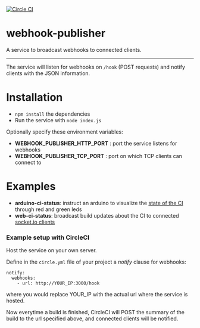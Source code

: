 [![Circle CI](https://circleci.com/gh/christian-fei/webhook-publisher.svg?style=svg)](https://circleci.com/gh/christian-fei/webhook-publisher)

webhook-publisher
=================

A service to broadcast webhooks to connected clients.

---

The service will listen for webhooks on `/hook` (POST requests) and notify clients with the JSON information.

# Installation

- `npm install` the dependencies
- Run the service with `node index.js`

Optionally specify these environment variables:

- **WEBHOOK_PUBLISHER_HTTP_PORT** : port the service listens for webhooks
- **WEBHOOK_PUBLISHER_TCP_PORT** : port on which TCP clients can connect to


# Examples

- **arduino-ci-status**:  instruct an arduino to visualize the [state of the CI](https://github.com/christian-fei/arduino-ci-status) through red and green leds
- **web-ci-status**: broadcast build updates about the CI to connected [socket.io clients](https://github.com/christian-fei/web-ci-status)


### Example setup with CircleCI

Host the service on your own server.

Define in the `circle.yml` file of your project a *notify* clause for webhooks:

```
notify:
  webhooks:
    - url: http://YOUR_IP:3000/hook
```

where you would replace YOUR_IP with the actual url where the service is hosted.

Now everytime a build is finished, CircleCI will POST the summary of the build to the url specified above, and connected clients will be notified.

